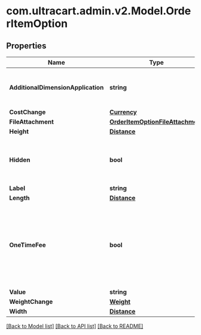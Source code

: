 
# com.ultracart.admin.v2.Model.OrderItemOption

## Properties

Name | Type | Description | Notes
------------ | ------------- | ------------- | -------------
**AdditionalDimensionApplication** | **string** | How the additional dimensions are applied to the item. | [optional] 
**CostChange** | [**Currency**](Currency.md) |  | [optional] 
**FileAttachment** | [**OrderItemOptionFileAttachment**](OrderItemOptionFileAttachment.md) |  | [optional] 
**Height** | [**Distance**](Distance.md) |  | [optional] 
**Hidden** | **bool** | True if this option is hidden from display on the order | [optional] 
**Label** | **string** | Label | [optional] 
**Length** | [**Distance**](Distance.md) |  | [optional] 
**OneTimeFee** | **bool** | True if the cost associated with this option is a one time fee or multiplied by the quantity of the item | [optional] 
**Value** | **string** | Value | [optional] 
**WeightChange** | [**Weight**](Weight.md) |  | [optional] 
**Width** | [**Distance**](Distance.md) |  | [optional] 

[[Back to Model list]](../README.md#documentation-for-models)
[[Back to API list]](../README.md#documentation-for-api-endpoints)
[[Back to README]](../README.md)

